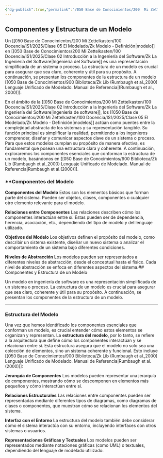 ```yaml
---
{"dg-publish":true,"permalink":"/050 Base de Conocimientos/200  Mi Zettelkasten/100 Docencia/IS1/2025/Clase 05 El Modelado/Zk Componentes y Estructura de un Modelo/","tags":["digitalGarden"]}
---
```


## Componentes y Estructura de un Modelo

Un [[050 Base de Conocimientos/200  Mi Zettelkasten/100 Docencia/IS1/2025/Clase 05 El Modelado/Zk Modelo - Definición\|modelo]] en [[050 Base de Conocimientos/200  Mi Zettelkasten/100 Docencia/IS1/2025/Clase 02 Introducción a la Ingeniería del Software/Zk La Ingeniería del Software\|Ingeniería del Software]] es una representación simplificada de un sistema o proceso. La estructura de un modelo es crucial para asegurar que sea claro, coherente y útil para su propósito. A continuación, se presentan los componentes de la estructura de un modelo [[050 Base de Conocimientos/900 Biblioteca/Zk Lib (Rumbaugh et al.,2000) Lenguaje Unificado de Modelado. Manual de Referencia\|(Rumbaugh et al., 2000)]].

En el ámbito de la [[050 Base de Conocimientos/200  Mi Zettelkasten/100 Docencia/IS1/2025/Clase 02 Introducción a la Ingeniería del Software/Zk La Ingeniería del Software\|ingeniería de software]], los [[050 Base de Conocimientos/200  Mi Zettelkasten/100 Docencia/IS1/2025/Clase 05 El Modelado/Zk Modelo - Definición\|modelos]] actúan como puentes entre la complejidad abstracta de los sistemas y su representación tangible. Su función principal es simplificar la realidad, permitiendo a los ingenieros comprender, diseñar y comunicar aspectos clave de un sistema o proceso. Para que estos modelos cumplan su propósito de manera efectiva, es fundamental que posean una estructura clara y coherente. A continuación, exploraremos los componentes esenciales que conforman la estructura de un modelo, basándonos en [[050 Base de Conocimientos/900 Biblioteca/Zk Lib (Rumbaugh et al.,2000) Lenguaje Unificado de Modelado. Manual de Referencia\|Rumbaugh et al.(2000)]].

### **Componentes del Modelo

**Componentes del Modelo**
Estos son los elementos básicos que forman parte del sistema. Pueden ser objetos, clases, componentes o cualquier otro elemento relevante para el modelo.

**Relaciones entre Componentes**
Las relaciones describen cómo los componentes interactúan entre sí. Estas pueden ser de dependencia, herencia, asociación, etc., dependiendo del tipo de modelo y del lenguaje utilizado.

**Objetivos del Modelo**
Los objetivos definen el propósito del modelo, como describir un sistema existente, diseñar un nuevo sistema o analizar el comportamiento de un sistema bajo diferentes condiciones.

**Niveles de Abstracción**
Los modelos pueden ser representados a diferentes niveles de abstracción, desde el conceptual hasta el físico. Cada nivel de abstracción se enfoca en diferentes aspectos del sistema.## Componentes y Estructura de un Modelo

Un modelo en ingeniería de software es una representación simplificada de un sistema o proceso. La estructura de un modelo es crucial para asegurar que sea claro, coherente y útil para su propósito. A continuación, se presentan los componentes de la estructura de un modelo.

----
### **Estructura del Modelo**

Una vez que hemos identificado los componentes esenciales que conforman un modelo, es crucial entender cómo estos elementos se organizan y representan. La **estructura del modelo**, por lo tanto, se refiere a la arquitectura que define cómo los componentes interactúan y se relacionan entre sí. Esta estructura asegura que el modelo no solo sea una colección de elementos, sino un sistema coherente y funcional. Esto incluye  [[050 Base de Conocimientos/900 Biblioteca/Zk Lib (Rumbaugh et al.,2000) Lenguaje Unificado de Modelado. Manual de Referencia\|Rumbaugh et al.(2000)]]:

**Jerarquía de Componentes**
Los modelos pueden representar una jerarquía de componentes, mostrando cómo se descomponen en elementos más pequeños y cómo interactúan entre sí.

**Relaciones Estructurales**
Las relaciones entre componentes pueden ser representadas mediante diferentes tipos de diagramas, como diagramas de clases o componentes, que muestran cómo se relacionan los elementos del sistema.

**Interfaz con el Entorno**
La estructura del modelo también debe considerar cómo el sistema interactúa con su entorno, incluyendo interfaces con otros sistemas o usuarios.

**Representaciones Gráficas y Textuales**
Los modelos pueden ser representados mediante notaciones gráficas (como UML) o textuales, dependiendo del lenguaje de modelado utilizado.